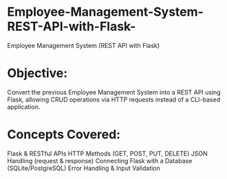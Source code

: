 # Employee-Management-System-REST-API-with-Flask-
Employee Management System (REST API with Flask)

# Objective:
Convert the previous Employee Management System into a REST API using Flask, allowing CRUD operations via HTTP requests instead of a CLI-based application.

# Concepts Covered:
Flask & RESTful APIs
HTTP Methods (GET, POST, PUT, DELETE)
JSON Handling (request & response)
Connecting Flask with a Database (SQLite/PostgreSQL)
Error Handling & Input Validation

